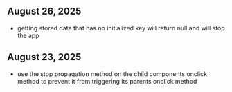 ## August 26, 2025
- getting stored data that has no initialized key will return null and will stop the app

## August 23, 2025
- use the stop propagation method on the child components onclick method to prevent it from triggering its parents onclick method